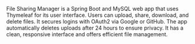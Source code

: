 File Sharing Manager is a Spring Boot and MySQL web app that uses Thymeleaf for its user interface. Users can upload, share, download, and delete files. It secures logins with OAuth2 via Google or GitHub. The app automatically deletes uploads after 24 hours to ensure privacy. It has a clean, responsive interface and offers efficient file management.
